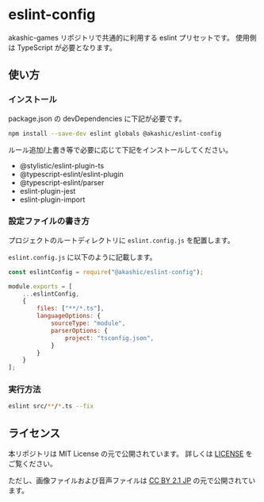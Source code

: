 # eslint-config
akashic-games リポジトリで共通的に利用する eslint プリセットです。
使用側は TypeScript が必要となります。

## 使い方
### インストール
package.json の devDependencies に下記が必要です。
```sh
npm install --save-dev eslint globals @akashic/eslint-config
```

ルール追加/上書き等で必要に応じて下記をインストールしてください。

- @stylistic/eslint-plugin-ts
- @typescript-eslint/eslint-plugin
- @typescript-eslint/parser
- eslint-plugin-jest
- eslint-plugin-import

### 設定ファイルの書き方
プロジェクトのルートディレクトリに `eslint.config.js` を配置します。

`eslint.config.js` に以下のように記載します。
```js
const eslintConfig = require("@akashic/eslint-config");

module.exports = [
    ...eslintConfig,
    {
        files: ["**/*.ts"],
        languageOptions: {
            sourceType: "module",
            parserOptions: {
                project: "tsconfig.json",
            }
        }
    }
];
```

### 実行方法
```sh
eslint src/**/*.ts --fix
```

## ライセンス
本リポジトリは MIT License の元で公開されています。
詳しくは [LICENSE](https://github.com/akashic-games/remark-preset-lint/blob/master/LICENSE) をご覧ください。

ただし、画像ファイルおよび音声ファイルは
[CC BY 2.1 JP](https://creativecommons.org/licenses/by/2.1/jp/) の元で公開されています。
